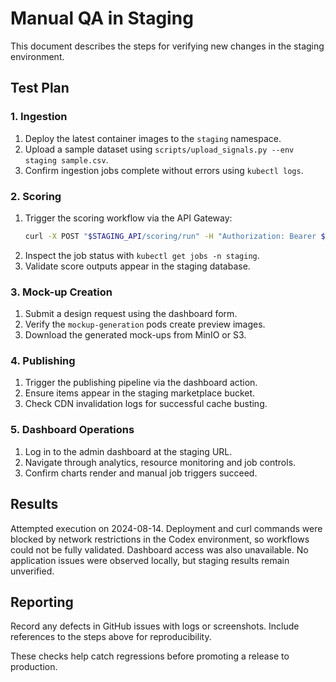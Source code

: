 # Manual QA in Staging

This document describes the steps for verifying new changes in the staging environment.

## Test Plan

### 1. Ingestion
1. Deploy the latest container images to the `staging` namespace.
2. Upload a sample dataset using `scripts/upload_signals.py --env staging sample.csv`.
3. Confirm ingestion jobs complete without errors using `kubectl logs`.

### 2. Scoring
1. Trigger the scoring workflow via the API Gateway:
   ```bash
   curl -X POST "$STAGING_API/scoring/run" -H "Authorization: Bearer $TOKEN"
   ```
2. Inspect the job status with `kubectl get jobs -n staging`.
3. Validate score outputs appear in the staging database.

### 3. Mock-up Creation
1. Submit a design request using the dashboard form.
2. Verify the `mockup-generation` pods create preview images.
3. Download the generated mock-ups from MinIO or S3.

### 4. Publishing
1. Trigger the publishing pipeline via the dashboard action.
2. Ensure items appear in the staging marketplace bucket.
3. Check CDN invalidation logs for successful cache busting.

### 5. Dashboard Operations
1. Log in to the admin dashboard at the staging URL.
2. Navigate through analytics, resource monitoring and job controls.
3. Confirm charts render and manual job triggers succeed.

## Results
Attempted execution on 2024-08-14. Deployment and curl commands were blocked by network restrictions in the Codex environment, so workflows could not be fully validated. Dashboard access was also unavailable. No application issues were observed locally, but staging results remain unverified.

## Reporting
Record any defects in GitHub issues with logs or screenshots. Include references to the steps above for reproducibility.

These checks help catch regressions before promoting a release to production.
